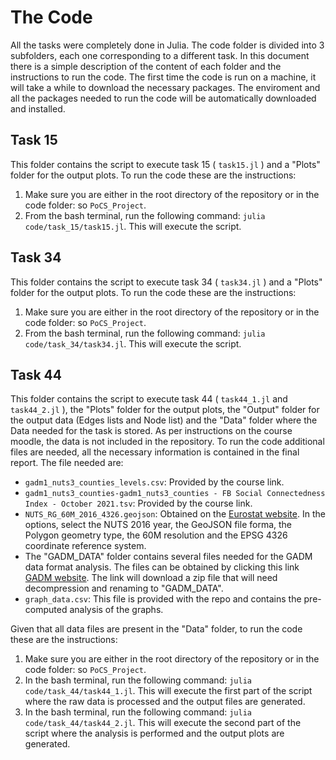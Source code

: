 # The Code

All the tasks were completely done in Julia. The code folder is divided into 3 subfolders, each one corresponding to a different task. In this document there is a simple description of the content of each folder and the instructions to run the code. The first time the code is run on a machine, it will take a while to download the necessary packages. The enviroment and all the packages needed to run the code will be automatically downloaded and installed.

## Task 15
This folder contains the script to execute task 15 ( `task15.jl` ) and a "Plots" folder for the output plots. To run the code these are the instructions:
1. Make sure you are either in the root directory of the repository or in the code folder: so `PoCS_Project`.
2. From the bash terminal, run the following command: `julia code/task_15/task15.jl`. This will execute the script.

## Task 34
This folder contains the script to execute task 34 ( `task34.jl` ) and a "Plots" folder for the output plots. To run the code these are the instructions:
1. Make sure you are either in the root directory of the repository or in the code folder: so `PoCS_Project`.
2. From the bash terminal, run the following command: `julia code/task_34/task34.jl`. This will execute the script.

## Task 44
This folder contains the script to execute task 44 ( `task44_1.jl` and `task44_2.jl` ), the "Plots" folder for the output plots, the "Output" folder for the output data (Edges lists and Node list) and the "Data" folder where the Data needed for the task is stored. As per instructions on the course moodle, the data is not included in the repository. To run the code additional files are needed, all the necessary information is contained in the final report.
The file needed are:
- `gadm1_nuts3_counties_levels.csv`: Provided by the course link.
- `gadm1_nuts3_counties-gadm1_nuts3_counties - FB Social Connectedness Index - October 2021.tsv`: Provided by the course link.
- `NUTS_RG_60M_2016_4326.geojson`: Obtained on the [Eurostat website](https://ec.europa.eu/eurostat/web/gisco/geodata/statistical-units/territorial-units-statistics). In the options, select the NUTS 2016 year, the GeoJSON file forma, the Polygon geometry type, the 60M resolution and the EPSG 4326 coordinate reference system.
- The "GADM_DATA" folder contains several files needed for the GADM data format analysis. The files can be obtained by clicking this link [GADM website](https://biogeo.ucdavis.edu/data/gadm2.8/gadm28.shp.zip). The link will download a zip file that will need decompression and renaming to "GADM_DATA".
- `graph_data.csv`: This file is provided with the repo and contains the pre-computed analysis of the graphs.


Given that all data files are present in the "Data" folder, to run the code these are the instructions:
1. Make sure you are either in the root directory of the repository or in the code folder: so `PoCS_Project`.
2. In the bash terminal, run the following command: `julia code/task_44/task44_1.jl`. This will execute the first part of the script where the raw data is processed and the output files are generated.
3. In the bash terminal, run the following command: `julia code/task_44/task44_2.jl`. This will execute the second part of the script where the analysis is performed and the output plots are generated.
